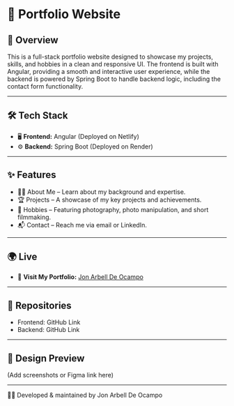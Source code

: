 # 🚀 Portfolio Website

## 📌 Overview
This is a full-stack portfolio website designed to showcase my projects, skills, and hobbies in a clean and responsive UI. The frontend is built with Angular, providing a smooth and interactive user experience, while the backend is powered by Spring Boot to handle backend logic, including the contact form functionality.

---

## 🛠 Tech Stack
- 🖥 **Frontend:** Angular (Deployed on Netlify)
- ⚙️ **Backend:** Spring Boot (Deployed on Render)

---

## ✨ Features
- 🧑‍💻 About Me – Learn about my background and expertise.
- 🏆 Projects – A showcase of my key projects and achievements.
- 🎨 Hobbies – Featuring photography, photo manipulation, and short filmmaking.
- 📬 Contact – Reach me via email or LinkedIn.

---


## 🌍 Live
- 🔗 **Visit My Portfolio:** [Jon Arbell De Ocampo](https://deocampo-jon-arbell-d.netlify.app)

---


## 📂 Repositories

- Frontend: GitHub Link
- Backend: GitHub Link


---

## 📸 Design Preview
(Add screenshots or Figma link here)

---

👨‍💻 Developed & maintained by Jon Arbell De Ocampo
